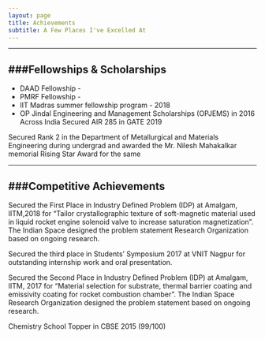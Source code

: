 ```yaml
---
layout: page
title: Achievements
subtitle: A Few Places I've Excelled At
---
```


---
###Fellowships & Scholarships
---
- DAAD Fellowship -
- PMRF Fellowship - 
- IIT Madras summer fellowship program - 2018
- OP Jindal Engineering and Management Scholarships (OPJEMS) in 2016 Across India
Secured AIR 285 in GATE 2019


Secured Rank 2 in the Department of Metallurgical and Materials Engineering during undergrad
and awarded the Mr. Nilesh Mahakalkar memorial Rising Star Award for the same

---
###Competitive Achievements
---

Secured the First Place in Industry Defined Problem (IDP) at Amalgam, IITM,2018 for “Tailor
crystallographic texture of soft-magnetic material used in liquid rocket engine solenoid valve to
increase saturation magnetization”. The Indian Space designed the problem statement
Research Organization based on ongoing research.  

Secured the third place in Students’ Symposium 2017 at VNIT Nagpur for outstanding internship
work and oral presentation.  

Secured the Second Place in Industry Defined Problem (IDP) at Amalgam, IITM, 2017 for
“Material selection for substrate, thermal barrier coating and emissivity coating for rocket combustion
chamber”. The Indian Space Research Organization designed the problem statement based
on ongoing research.  

Chemistry School Topper in CBSE 2015 (99/100)

